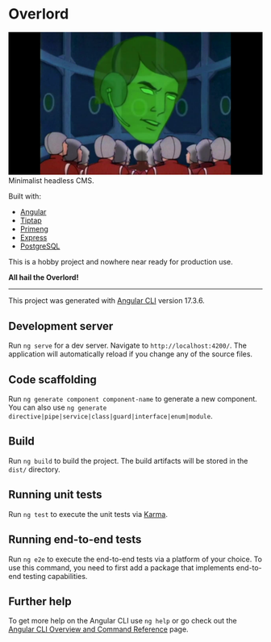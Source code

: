 
# Overlord

![Still image from Sealab 2021 episode Happy Cake, showing green holographic image of Sparks the Overlord's giant head talking to his henchmen](https://github.com/erellsworth/overlord/blob/main/overlord.jpg?raw=true)
Minimalist headless CMS.

Built with:
 - [Angular](https://angular.dev/)
 - [Tiptap](https://tiptap.dev/)
 - [Primeng](https://primeng.org)
 - [Express](https://expressjs.com/)
 - [PostgreSQL](https://www.postgresql.org/)

This is a hobby project and nowhere near ready for production use.

**All hail the Overlord!**

---

This project was generated with [Angular CLI](https://github.com/angular/angular-cli) version 17.3.6.

## Development server

Run `ng serve` for a dev server. Navigate to `http://localhost:4200/`. The application will automatically reload if you change any of the source files.

## Code scaffolding

Run `ng generate component component-name` to generate a new component. You can also use `ng generate directive|pipe|service|class|guard|interface|enum|module`.

## Build

Run `ng build` to build the project. The build artifacts will be stored in the `dist/` directory.

## Running unit tests

Run `ng test` to execute the unit tests via [Karma](https://karma-runner.github.io).

## Running end-to-end tests

Run `ng e2e` to execute the end-to-end tests via a platform of your choice. To use this command, you need to first add a package that implements end-to-end testing capabilities.

## Further help

To get more help on the Angular CLI use `ng help` or go check out the [Angular CLI Overview and Command Reference](https://angular.io/cli) page.
